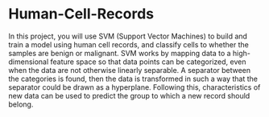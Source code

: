 # Human-Cell-Records
In this project, you will use SVM (Support Vector Machines) to build and train a model using human cell records, and classify cells to whether the samples are benign or malignant.  SVM works by mapping data to a high-dimensional feature space so that data points can be categorized, even when the data are not otherwise linearly separable. A separator between the categories is found, then the data is transformed in such a way that the separator could be drawn as a hyperplane. Following this, characteristics of new data can be used to predict the group to which a new record should belong.
